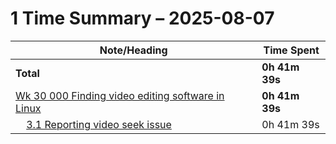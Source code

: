 # 1 Time Summary – 2025-08-07

|Note/Heading|Time Spent|
|------------|----------|
|**Total**|**0h 41m 39s**|
|[Wk 30 000 Finding video editing software in Linux](../../../../../../lan/topics/tooling/linux/entries/weekly/2025/Wk%2030%20000%20Finding%20video%20editing%20software%20in%20Linux.md)|**0h 41m 39s**|
|    [3.1 Reporting video seek issue](../../../../../../lan/topics/tooling/linux/entries/weekly/2025/Wk%2030%20000%20Finding%20video%20editing%20software%20in%20Linux.md#31-reporting-video-seek-issue)|0h 41m 39s|
